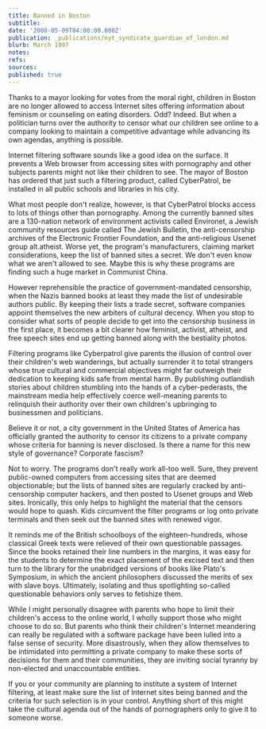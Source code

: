 ```yaml
---
title: Banned in Boston
subtitle: 
date: '2008-05-09T04:00:00.000Z'
publication: _publications/nyt_syndicate_guardian_of_london.md
blurb: March 1997
notes: 
refs: 
sources: 
published: true
---
```

Thanks to a mayor looking for votes from the moral right, children in Boston are no longer allowed to access Internet sites offering information about feminism or counseling on eating disorders. Odd? Indeed. But when a politician turns over the authority to censor what our children see online to a company looking to maintain a competitive advantage while advancing its own agendas, anything is possible.

Internet filtering software sounds like a good idea on the surface. It prevents a Web browser from accessing sites with pornography and other subjects parents might not like their children to see. The mayor of Boston has ordered that just such a filtering product, called CyberPatrol, be installed in all public schools and libraries in his city.

What most people don't realize, however, is that CyberPatrol blocks access to lots of things other than pornography. Among the currently banned sites are a 130-nation network of environment activists called Environet, a Jewish community resources guide called The Jewish Bulletin, the anti-censorship archives of the Electronic Frontier Foundation, and the anti-religious Usenet group alt.atheist. Worse yet, the program's manufacturers, claiming market considerations, keep the list of banned sites a secret. We don't even know what we aren't allowed to see. Maybe this is why these programs are finding such a huge market in Communist China.

However reprehensible the practice of government-mandated censorship, when the Nazis banned books at least they made the list of undesirable authors public. By keeping their lists a trade secret, software companies appoint themselves the new arbiters of cultural decency. When you stop to consider what sorts of people decide to get into the censorship business in the first place, it becomes a bit clearer how feminist, activist, atheist, and free speech sites end up getting banned along with the bestiality photos.

Filtering programs like Cyberpatrol give parents the illusion of control over their children's web wanderings, but actually surrender it to total strangers whose true cultural and commercial objectives might far outweigh their dedication to keeping kids safe from mental harm. By publishing outlandish stories about children stumbling into the hands of a cyber-pederasts, the mainstream media help effectively coerce well-meaning parents to relinquish their authority over their own children's upbringing to businessmen and politicians.

Believe it or not, a city government in the United States of America has officially granted the authority to censor its citizens to a private company whose criteria for banning is never disclosed. Is there a name for this new style of governance? Corporate fascism?

Not to worry. The programs don't really work all-too well. Sure, they prevent public-owned computers from accessing sites that are deemed objectionable; but the lists of banned sites are regularly cracked by anti-censorship computer hackers, and then posted to Usenet groups and Web sites. Ironically, this only helps to highlight the material that the censors would hope to quash. Kids circumvent the filter programs or log onto private terminals and then seek out the banned sites with renewed vigor.

It reminds me of the British schoolboys of the eighteen-hundreds, whose classical Greek texts were relieved of their own questionable passages. Since the books retained their line numbers in the margins, it was easy for the students to determine the exact placement of the excised text and then turn to the library for the unabridged versions of books like Plato's Symposium, in which the ancient philosophers discussed the merits of sex with slave boys. Ultimately, isolating and thus spotlighting so-called questionable behaviors only serves to fetishize them.

While I might personally disagree with parents who hope to limit their children's access to the online world, I wholly support those who might choose to do so. But parents who think their children's Internet meandering can really be regulated with a software package have been lulled into a false sense of security. More disastrously, when they allow themselves to be intimidated into permitting a private company to make these sorts of decisions for them and their communities, they are inviting social tyranny by non-elected and unaccountable entities.

If you or your community are planning to institute a system of Internet filtering, at least make sure the list of Internet sites being banned and the criteria for such selection is in your control. Anything short of this might take the cultural agenda out of the hands of pornographers only to give it to someone worse.
